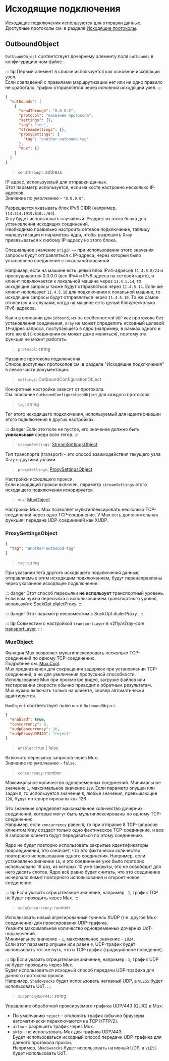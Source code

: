 # Исходящие подключения

Исходящие подключения используются для отправки данных. Доступные протоколы см.
в разделе [Исходящие протоколы](./outbounds/).

## OutboundObject

`OutboundObject` соответствует дочернему элементу поля `outbounds` в
конфигурационном файле.

::: tip Первый элемент в списке используется как основной исходящий узел.\
Если совпадений с правилами маршрутизации нет или ни одно правило не сработало,
трафик отправляется через основной исходящий узел. :::

```json
{
  "outbounds": [
    {
      "sendThrough": "0.0.0.0",
      "protocol": "название протокола",
      "settings": {},
      "tag": "тег",
      "streamSettings": {},
      "proxySettings": {
        "tag": "another-outbound-tag"
      },
      "mux": {}
    }
  ]
}
```

> `sendThrough`: address

IP-адрес, используемый для отправки данных.\
Этот параметр используется, если на хосте настроено несколько IP-адресов.\
Значение по умолчанию - `"0.0.0.0"`.

Разрешается указывать блок IPv6 CIDR (например, `114:514:1919:810::/64`).\
Xray будет использовать случайный IP-адрес из этого блока для установления
исходящих соединений.\
Необходимо правильно настроить сетевое подключение, таблицу маршрутизации и
параметры ядра, чтобы разрешить Xray привязываться к любому IP-адресу из этого
блока.

Специальное значение `origin` — при использовании этого значения запросы будут
отправляться с IP-адреса, через который было установлено соединение с локальной
машиной.

Например, если на машине есть целый блок IPv4-адресов `11.4.5.0/24` и
прослушивается 0.0.0.0 (все IPv4 и IPv6 адреса на сетевой карте), и клиент
подключается к локальной машине через `11.4.5.14`, то исходящие запросы также
будут отправляться через `11.4.5.14`. Если же клиент использует `11.4.5.10` для
подключения к локальной машине, то исходящие запросы будут отправляться через
`11.4.5.10`. То же самое относится и к случаям, когда на машине есть целый
блок/несколько IPv6-адресов.

Как и в описании для `inbound`, из-за особенностей `UDP` как протокола без
установления соединения, `Xray` не может определить исходный целевой `IP`-адрес
запроса, поступающего в ядро (например, в рамках одного и того же
`QUIC`-соединения он может даже меняться), поэтому эта функция не может
работать.

> `protocol`: string

Название протокола подключения.\
Список доступных протоколов см. в разделе "Исходящие подключения" в левой части
документации.

> `settings`: OutboundConfigurationObject

Конкретные настройки зависят от протокола.\
См. описание `OutboundConfigurationObject` для каждого протокола.

> `tag`: string

Тег этого исходящего подключения, используемый для идентификации этого
подключения в других настройках.

::: danger Если это поле не пустое, его значение должно быть **уникальным**
среди всех тегов. :::

> `streamSettings`: [StreamSettingsObject](./transport.md#streamsettingsobject)

Тип транспорта (transport) - это способ взаимодействия текущего узла Xray с
другими узлами.

> `proxySettings`: [ProxySettingsObject](#proxysettingsobject)

Настройки исходящего прокси.\
Если исходящий прокси включен, параметр `streamSettings` этого исходящего
подключения игнорируется.

> `mux`: [MuxObject](#muxobject)

Настройки Mux. Mux позволяет мультиплексировать несколько TCP-соединений через
одно TCP-соединение. У Mux есть дополнительная функция: передача UDP-соединений
как XUDP.

### ProxySettingsObject

```json
{
  "tag": "another-outbound-tag"
}
```

> `tag`: string

При указании тега другого исходящего подключения данные, отправляемые этим
исходящим подключением, будут перенаправлены через указанное исходящее
подключение.

::: danger Этот способ пересылки **не использует** транспортный уровень.\
Если вам нужна пересылка с использованием транспортного уровня, используйте
[SockOpt.dialerProxy](./transport.md#sockoptobject). :::

::: danger Этот параметр несовместим с SockOpt.dialerProxy. :::

::: tip Совместим с настройкой `transportLayer` в v2fly/v2ray-core
[transportLayer](https://www.v2fly.org/config/outbounds.html#proxysettingsobject).
:::

### MuxObject

Функция Mux позволяет мультиплексировать несколько TCP-соединений по одному
TCP-соединению.\
Подробнее см. [Mux.Cool](../../development/protocols/muxcool).\
Mux предназначен для сокращения задержек при установлении TCP-соединений, а не
для увеличения пропускной способности.\
Использование Mux при просмотре видео, загрузке файлов или тестировании скорости
обычно приводит к обратным результатам.\
Mux нужно включать только на клиенте, сервер автоматически адаптируется.

`MuxObject` соответствует полю `mux` в `OutboundObject`.

```json
{
  "enabled": true,
  "concurrency": 8,
  "xudpConcurrency": 16,
  "xudpProxyUDP443": "reject"
}
```

> `enabled`: true | false

Включить пересылку запросов через Mux.\
Значение по умолчанию - `false`.

> `concurrency`: number

Максимальное количество одновременных соединений. Минимальное значение `1`,
максимальное значение `128`. Если параметр опущен или задан `0`, то используется
значение `8`, любые значения, превышающие `128`, будут интерпретированы как 128.

Это значение определяет максимальное количество дочерних соединений, которые
могут быть мультиплексированы по одному TCP-соединению.\
Например, если `concurrency` равен `8`, то при отправке 8 TCP-запросов клиентом
Xray создаст только одно фактическое TCP-соединение, и все 8 запросов клиента
будут передаваться по этому соединению.

Ядро не будет повторно использовать закрытые идентификаторы подсоединений, это
означает, что это фактически количество повторного использования одного
соединения. Например, если установлено значение `16`, и это соединение уже было
повторно использовано 16 раз, из которых 10 уже закрыты, это не освободит для
него десять слотов. Ядро всё равно будет считать, что это соединение исчерпало
лимит повторного использования и откроет новое соединение.

::: tip Если указать отрицательное значение, например `-1`, трафик TCP не будет
проходить через Mux. :::

> `xudpConcurrency`: number

Использовать новый агрегированный туннель XUDP (т.е. другое Mux-соединение) для
проксирования UDP-трафика.\
Укажите максимальное количество одновременных дочерних UoT-подключений.\
Минимальное значение - `1`, максимальное значение - `1024`.\
Если этот параметр опущен или равен `0`, UDP-трафик будет использовать тот же
путь, что и TCP-трафик (традиционное поведение).

::: tip Если указать отрицательное значение, например `-1`, трафик UDP не будет
проходить через Mux.\
Будет использоваться исходный способ передачи UDP-трафика для данного протокола
прокси.\
Например, `Shadowsocks` будет использовать нативный UDP, а `VLESS` будет
использовать UoT. :::

> `xudpProxyUDP443`: string

Управление обработкой проксируемого трафика UDP/443 (QUIC) в Mux:

- По умолчанию `reject` - отклонять трафик (обычно браузеры автоматически
  переключаются на TCP HTTP/2).
- `allow` - разрешить трафик через Mux.
- `skip` - не использовать Mux для трафика UDP/443.\
  Будет использоваться исходный способ передачи UDP-трафика для данного
  протокола прокси.\
  Например, `Shadowsocks` будет использовать нативный UDP, а `VLESS` будет
  использовать UoT.
